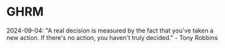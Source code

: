 # GHRM

2024-09-04: "A real decision is measured by the fact that you've taken a new action. If there's no action, you haven't truly decided." - Tony Robbins